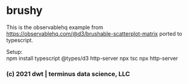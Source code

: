 # brushy

This is the observablehq example from https://observablehq.com/@d3/brushable-scatterplot-matrix ported to typescript.

Setup:  
    npm install typescript @types/d3 http-server
    npx tsc
    npx http-server
    
### (c) 2021 dwt | terminus data science, LLC
